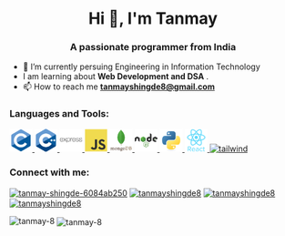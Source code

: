 <h1 align="center">Hi 👋, I'm Tanmay</h1>
<h3 align="center">A passionate programmer from India</h3>

- 🌱 I’m currently persuing Engineering in Information Technology
- I am learning about **Web Development and DSA** .
- 📫 How to reach me **tanmayshingde8@gmail.com**

<h3 align="left">Languages and Tools:</h3>
<p align="left"> <a href="https://www.cprogramming.com/" target="_blank" rel="noreferrer"> <img src="https://raw.githubusercontent.com/devicons/devicon/master/icons/c/c-original.svg" alt="c" width="40" height="40"/> </a> <a href="https://www.w3schools.com/cpp/" target="_blank" rel="noreferrer"> <img src="https://raw.githubusercontent.com/devicons/devicon/master/icons/cplusplus/cplusplus-original.svg" alt="cplusplus" width="40" height="40"/> </a> <a href="https://expressjs.com" target="_blank" rel="noreferrer"> <img src="https://raw.githubusercontent.com/devicons/devicon/master/icons/express/express-original-wordmark.svg" alt="express" width="40" height="40"/> </a> <a href="https://developer.mozilla.org/en-US/docs/Web/JavaScript" target="_blank" rel="noreferrer"> <img src="https://raw.githubusercontent.com/devicons/devicon/master/icons/javascript/javascript-original.svg" alt="javascript" width="40" height="40"/> </a> <a href="https://www.mongodb.com/" target="_blank" rel="noreferrer"> <img src="https://raw.githubusercontent.com/devicons/devicon/master/icons/mongodb/mongodb-original-wordmark.svg" alt="mongodb" width="40" height="40"/> </a> <a href="https://nextjs.org/" target="_blank" rel="noreferrer"> </a> <a href="https://nodejs.org" target="_blank" rel="noreferrer"> <img src="https://raw.githubusercontent.com/devicons/devicon/master/icons/nodejs/nodejs-original-wordmark.svg" alt="nodejs" width="40" height="40"/> </a> <a href="https://www.python.org" target="_blank" rel="noreferrer"> <img src="https://raw.githubusercontent.com/devicons/devicon/master/icons/python/python-original.svg" alt="python" width="40" height="40"/> </a> <a href="https://reactjs.org/" target="_blank" rel="noreferrer"> <img src="https://raw.githubusercontent.com/devicons/devicon/master/icons/react/react-original-wordmark.svg" alt="react" width="40" height="40"/> </a> <a href="https://tailwindcss.com/" target="_blank" rel="noreferrer"> <img src="https://www.vectorlogo.zone/logos/tailwindcss/tailwindcss-icon.svg" alt="tailwind" width="40" height="40"/> </a> </p>

<h3 align="left">Connect with me:</h3>
<p align="left">
<a href="https://linkedin.com/in/tanmay-shingde-6084ab250" target="blank"><img align="center" src="https://raw.githubusercontent.com/rahuldkjain/github-profile-readme-generator/master/src/images/icons/Social/linked-in-alt.svg" alt="tanmay-shingde-6084ab250" height="30" width="40" /></a>
<a href="https://www.codechef.com/users/tanmayshingde8" target="blank"><img align="center" src="https://cdn.jsdelivr.net/npm/simple-icons@3.1.0/icons/codechef.svg" alt="tanmayshingde8" height="30" width="40" /></a>
<a href="https://www.hackerrank.com/tanmayshingde8" target="blank"><img align="center" src="https://raw.githubusercontent.com/rahuldkjain/github-profile-readme-generator/master/src/images/icons/Social/hackerrank.svg" alt="tanmayshingde8" height="30" width="40" /></a>
<a href="https://www.leetcode.com/tanmayshingde8" target="blank"><img align="center" src="https://raw.githubusercontent.com/rahuldkjain/github-profile-readme-generator/master/src/images/icons/Social/leet-code.svg" alt="tanmayshingde8" height="30" width="40" /></a>
</p>


<p><img align="left" src="https://github-readme-stats.vercel.app/api/top-langs?username=tanmay-8&show_icons=true&locale=en&layout=compact" alt="tanmay-8" /></p>

<p>&nbsp;<img align="center" src="https://github-readme-stats.vercel.app/api?username=tanmay-8&show_icons=true&locale=en" alt="tanmay-8" /></p>

